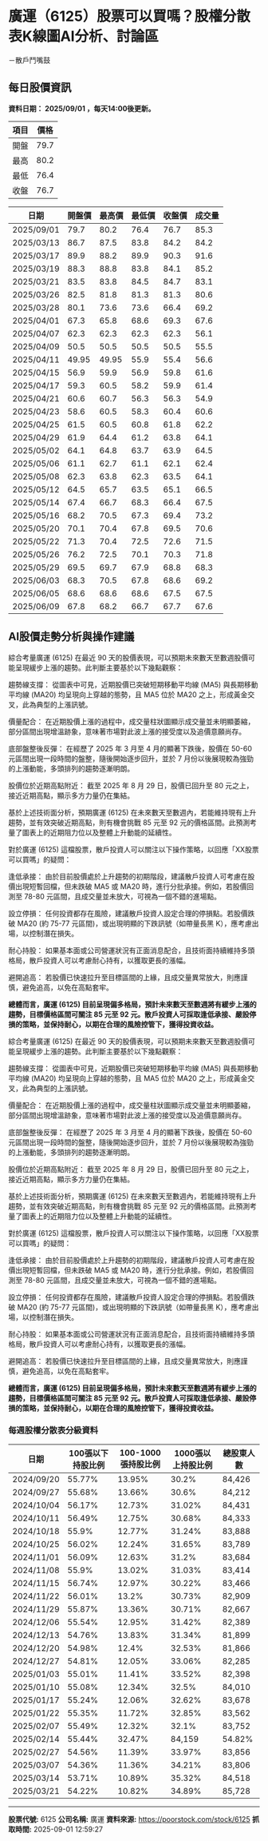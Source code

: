 # 廣運（6125）股票可以買嗎？股權分散表K線圖AI分析、討論區
－散戶鬥嘴鼓

## 每日股價資訊

**資料日期： 2025/09/01 ，每天14:00後更新。**

| 項目 | 價格 |
|------|------|
| 開盤 | 79.7 |
| 最高 | 80.2 |
| 最低 | 76.4 |
| 收盤 | 76.7 |

| 日期 | 開盤價 | 最高價 | 最低價 | 收盤價 | 成交量 |
|------|--------|--------|--------|--------|--------|
| 2025/09/01 | 79.7 | 80.2 | 76.4 | 76.7 | 85.3 |
| 2025/03/13 | 86.7 | 87.5 | 83.8 | 84.2 | 84.2 |
| 2025/03/17 | 89.9 | 88.2 | 89.9 | 90.3 | 91.6 |
| 2025/03/19 | 88.3 | 88.8 | 83.8 | 84.1 | 85.2 |
| 2025/03/21 | 83.5 | 83.8 | 84.5 | 84.7 | 83.1 |
| 2025/03/26 | 82.5 | 81.8 | 81.3 | 81.3 | 80.6 |
| 2025/03/28 | 80.1 | 73.6 | 73.6 | 66.4 | 69.2 |
| 2025/04/01 | 67.3 | 65.8 | 68.6 | 69.3 | 67.6 |
| 2025/04/07 | 62.3 | 62.3 | 62.3 | 62.3 | 56.1 |
| 2025/04/09 | 50.5 | 50.5 | 50.5 | 50.5 | 55.5 |
| 2025/04/11 | 49.95 | 49.95 | 55.9 | 55.4 | 56.6 |
| 2025/04/15 | 56.9 | 59.9 | 56.9 | 59.8 | 61.6 |
| 2025/04/17 | 59.3 | 60.5 | 58.2 | 59.9 | 61.4 |
| 2025/04/21 | 60.6 | 60.7 | 56.3 | 56.3 | 54.9 |
| 2025/04/23 | 58.6 | 60.5 | 58.3 | 60.4 | 60.6 |
| 2025/04/25 | 61.5 | 60.5 | 60.8 | 61.8 | 62.2 |
| 2025/04/29 | 61.9 | 64.4 | 61.2 | 63.8 | 64.1 |
| 2025/05/02 | 64.1 | 64.8 | 63.7 | 63.9 | 64.5 |
| 2025/05/06 | 61.1 | 62.7 | 61.1 | 62.1 | 62.4 |
| 2025/05/08 | 62.3 | 63.8 | 62.3 | 63.5 | 64.1 |
| 2025/05/12 | 64.5 | 65.7 | 63.5 | 65.1 | 66.5 |
| 2025/05/14 | 67.4 | 66.7 | 68.3 | 66.4 | 67.5 |
| 2025/05/16 | 68.2 | 70.5 | 67.3 | 69.4 | 73.2 |
| 2025/05/20 | 70.1 | 70.4 | 67.8 | 69.5 | 70.6 |
| 2025/05/22 | 71.3 | 70.4 | 72.5 | 72.6 | 71.5 |
| 2025/05/26 | 76.2 | 72.5 | 70.1 | 70.3 | 71.8 |
| 2025/05/29 | 69.5 | 69.7 | 67.9 | 68.8 | 68.3 |
| 2025/06/03 | 68.3 | 70.5 | 67.8 | 68.6 | 69.2 |
| 2025/06/05 | 68.6 | 68.6 | 68.6 | 67.5 | 67.5 |
| 2025/06/09 | 67.8 | 68.2 | 66.7 | 67.7 | 67.6 |

## AI股價走勢分析與操作建議

綜合考量廣運 (6125) 在最近 90 天的股價表現，可以預期未來數天至數週股價可能呈現緩步上漲的趨勢。此判斷主要基於以下幾點觀察：

趨勢線支撐： 從圖表中可見，近期股價已突破短期移動平均線 (MA5) 與長期移動平均線 (MA20) 均呈現向上穿越的態勢，且 MA5 位於 MA20 之上，形成黃金交叉，此為典型的上漲訊號。

價量配合： 在近期股價上漲的過程中，成交量柱狀圖顯示成交量並未明顯萎縮，部分區間出現增溫跡象，意味著市場對此波上漲的接受度以及追價意願尚存。

底部盤整後反彈： 在經歷了 2025 年 3 月至 4 月的顯著下跌後，股價在 50-60 元區間出現一段時間的盤整，隨後開始逐步回升，並於 7 月份以後展現較為強勁的上漲動能，多頭排列的趨勢逐漸明朗。

股價位於近期高點附近： 截至 2025 年 8 月 29 日，股價已回升至 80 元之上，接近近期高點，顯示多方力量仍在集結。

基於上述技術面分析，預期廣運 (6125) 在未來數天至數週內，若能維持現有上升趨勢，並有效突破近期高點，則有機會挑戰 85 元至 92 元的價格區間。此預測考量了圖表上的近期阻力位以及整體上升動能的延續性。

對於廣運 (6125) 這檔股票，散戶投資人可以關注以下操作策略，以回應「XX股票可以買嗎」的疑問：

逢低承接： 由於目前股價處於上升趨勢的初期階段，建議散戶投資人可考慮在股價出現短暫回檔，但未跌破 MA5 或 MA20 時，進行分批承接。例如，若股價回測至 78-80 元區間，且成交量並未放大，可視為一個不錯的進場點。

設立停損： 任何投資都存在風險，建議散戶投資人設定合理的停損點。若股價跌破 MA20 (約 75-77 元區間)，或出現明顯的下跌訊號（如帶量長黑 K），應考慮出場，以控制潛在損失。

耐心持股： 如果基本面或公司營運狀況有正面消息配合，且技術面持續維持多頭格局，散戶投資人可以考慮耐心持有，以獲取更長的漲幅。

避開追高： 若股價已快速拉升至目標區間的上緣，且成交量異常放大，則應謹慎，避免追高，以免在高點套牢。

**總體而言，廣運 (6125) 目前呈現偏多格局，預計未來數天至數週將有緩步上漲的趨勢，目標價格區間可關注 85 元至 92 元。散戶投資人可採取逢低承接、嚴設停損的策略，並保持耐心，以期在合理的風險控管下，獲得投資收益。**

綜合考量廣運 (6125) 在最近 90 天的股價表現，可以預期未來數天至數週股價可能呈現緩步上漲的趨勢。此判斷主要基於以下幾點觀察：

趨勢線支撐： 從圖表中可見，近期股價已突破短期移動平均線 (MA5) 與長期移動平均線 (MA20) 均呈現向上穿越的態勢，且 MA5 位於 MA20 之上，形成黃金交叉，此為典型的上漲訊號。

價量配合： 在近期股價上漲的過程中，成交量柱狀圖顯示成交量並未明顯萎縮，部分區間出現增溫跡象，意味著市場對此波上漲的接受度以及追價意願尚存。

底部盤整後反彈： 在經歷了 2025 年 3 月至 4 月的顯著下跌後，股價在 50-60 元區間出現一段時間的盤整，隨後開始逐步回升，並於 7 月份以後展現較為強勁的上漲動能，多頭排列的趨勢逐漸明朗。

股價位於近期高點附近： 截至 2025 年 8 月 29 日，股價已回升至 80 元之上，接近近期高點，顯示多方力量仍在集結。

基於上述技術面分析，預期廣運 (6125) 在未來數天至數週內，若能維持現有上升趨勢，並有效突破近期高點，則有機會挑戰 85 元至 92 元的價格區間。此預測考量了圖表上的近期阻力位以及整體上升動能的延續性。

對於廣運 (6125) 這檔股票，散戶投資人可以關注以下操作策略，以回應「XX股票可以買嗎」的疑問：

逢低承接： 由於目前股價處於上升趨勢的初期階段，建議散戶投資人可考慮在股價出現短暫回檔，但未跌破 MA5 或 MA20 時，進行分批承接。例如，若股價回測至 78-80 元區間，且成交量並未放大，可視為一個不錯的進場點。

設立停損： 任何投資都存在風險，建議散戶投資人設定合理的停損點。若股價跌破 MA20 (約 75-77 元區間)，或出現明顯的下跌訊號（如帶量長黑 K），應考慮出場，以控制潛在損失。

耐心持股： 如果基本面或公司營運狀況有正面消息配合，且技術面持續維持多頭格局，散戶投資人可以考慮耐心持有，以獲取更長的漲幅。

避開追高： 若股價已快速拉升至目標區間的上緣，且成交量異常放大，則應謹慎，避免追高，以免在高點套牢。

**總體而言，廣運 (6125) 目前呈現偏多格局，預計未來數天至數週將有緩步上漲的趨勢，目標價格區間可關注 85 元至 92 元。散戶投資人可採取逢低承接、嚴設停損的策略，並保持耐心，以期在合理的風險控管下，獲得投資收益。**

### 每週股權分散表分級資料

| 日期 | 100張以下持股比例 | 100-1000張持股比例 | 1000張以上持股比例 | 總股東人數 |
|------|-------------------|--------------------|--------------------|----------|
| 2024/09/20 | 55.77% | 13.95% | 30.2% | 84,426 |
| 2024/09/27 | 55.68% | 13.66% | 30.6% | 84,212 |
| 2024/10/04 | 56.17% | 12.73% | 31.02% | 84,431 |
| 2024/10/11 | 56.49% | 12.75% | 30.68% | 84,333 |
| 2024/10/18 | 55.9% | 12.77% | 31.24% | 83,888 |
| 2024/10/25 | 56.02% | 12.24% | 31.65% | 83,789 |
| 2024/11/01 | 56.09% | 12.63% | 31.2% | 83,684 |
| 2024/11/08 | 55.9% | 13.02% | 31.03% | 83,414 |
| 2024/11/15 | 56.74% | 12.97% | 30.22% | 83,466 |
| 2024/11/22 | 56.01% | 13.2% | 30.73% | 82,909 |
| 2024/11/29 | 55.87% | 13.36% | 30.71% | 82,667 |
| 2024/12/06 | 55.54% | 12.95% | 31.42% | 82,389 |
| 2024/12/13 | 54.76% | 13.83% | 31.34% | 81,899 |
| 2024/12/20 | 54.98% | 12.4% | 32.53% | 81,866 |
| 2024/12/27 | 54.81% | 12.05% | 33.06% | 82,285 |
| 2025/01/03 | 55.01% | 11.41% | 33.52% | 82,398 |
| 2025/01/10 | 55.08% | 12.34% | 32.5% | 84,010 |
| 2025/01/17 | 55.24% | 12.06% | 32.62% | 83,678 |
| 2025/01/22 | 55.35% | 11.72% | 32.85% | 83,562 |
| 2025/02/07 | 55.49% | 12.32% | 32.1% | 83,752 |
| 2025/02/14 | 55.44% | 32.47% | 84,159 | 54.82% |
| 2025/02/27 | 54.56% | 11.39% | 33.97% | 83,856 |
| 2025/03/07 | 54.36% | 11.36% | 34.21% | 83,806 |
| 2025/03/14 | 53.71% | 10.89% | 35.32% | 84,518 |
| 2025/03/21 | 54.22% | 10.82% | 34.89% | 85,728 |

---

**股票代號:** 6125
**公司名稱:** 廣運
**資料來源:** https://poorstock.com/stock/6125
**抓取時間:** 2025-09-01 12:59:27